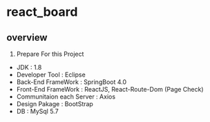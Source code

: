 # react_board 

## overview
1. Prepare For this Project
- JDK : 1.8
- Developer Tool : Eclipse
- Back-End FrameWork : SpringBoot 4.0
- Front-End FrameWork : ReactJS, React-Route-Dom (Page Check)
- Communitaion each Server : Axios
- Design Pakage : BootStrap
- DB : MySql 5.7
